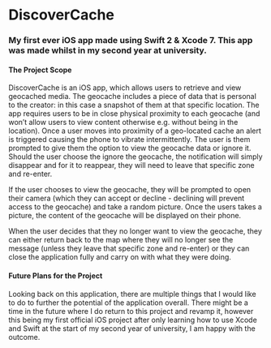 <h1> DiscoverCache </h1>

<h3> My first ever iOS app made using Swift 2 & Xcode 7. This app was made whilst in my second year at university. </h3>

<h4> The Project Scope </h4>

DiscoverCache is an iOS app, which allows users to retrieve and view geocached media. The geocache includes a piece of data that is personal to the creator: in this case a snapshot of them at that specific location. The app requires users to be in close physical proximity to each geocache (and won’t allow users to view content otherwise e.g. without being in the location). Once a user moves into proximity of a geo-located cache an alert is triggered causing the phone to vibrate intermittently. The user is them prompted to give them the option to view the geocache data or ignore it. Should the user choose the ignore the geocache, the notification will simply disappear and for it to reappear, they will need to leave that specific zone and re-enter. 

If the user chooses to view the geocache, they will be prompted to open their camera (which they can accept or decline - declining will prevent access to the geocache) and take a random picture. Once the users takes a picture, the content of the geocache will be displayed on their phone. 

When the user decides that they no longer want to view the geocache, they can either return back to the map where they will no longer see the message (unless they leave that specific zone and re-enter) or they can close the application fully and carry on with what they were doing.

<h4> Future Plans for the Project </h4>

Looking back on this application, there are multiple things that I would like to do to further the potential of the application overall. There might be a time in the future where I do return to this project and revamp it, however this being my first official iOS project after only learning how to use Xcode and Swift at the start of my second year of university, I am happy with the outcome.

